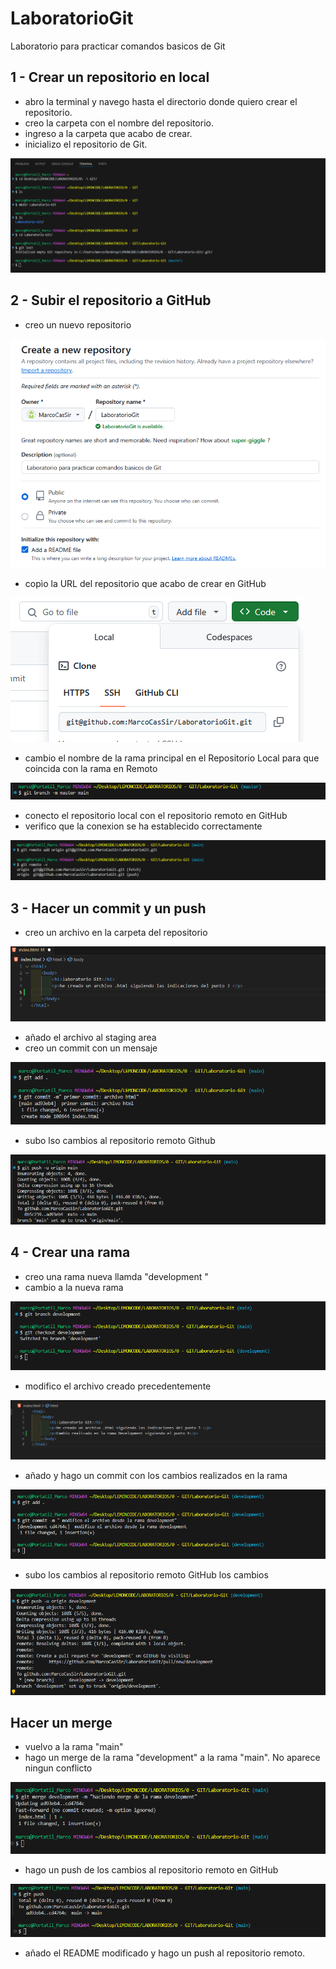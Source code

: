 # LaboratorioGit

Laboratorio para practicar comandos basicos de Git

## 1 - Crear un repositorio en local

- abro la terminal y navego hasta el directorio donde quiero crear el repositorio.
- creo la carpeta con el nombre del repositorio.
- ingreso a la carpeta que acabo de crear.
- inicializo el repositorio de Git.

![imagen 1](./content/imagen%201.png)

## 2 - Subir el repositorio a GitHub

- creo un nuevo repositorio

![imagne 2](./content/Imagen%202.png)

- copìo la URL del repositorio que acabo de crear en GitHub

![imagen 3](./content/Imagen%203.png)

- cambio el nombre de la rama principal en el Repositorio Local para que coincida con la rama en Remoto

![imagen 4](./content/Imagen%204.png)

- conecto el repositorio local con el repositorio remoto en GitHub
- verifico que la conexion se ha establecido correctamente

![imagen 5](./content/Imagen%205.png)

## 3 - Hacer un commit y un push

- creo un archivo en la carpeta del repositorio

![imagen 6](./content/Imagen%206.png)

- añado el archivo al staging area
- creo un commit con un mensaje

![imagen 7](./content/Imagen%207.png)

- subo lso cambios al repositorio remoto Github

![imagen 8](./content/Imagen%208.png)

## 4 - Crear una rama

- creo una rama nueva llamda "development "
- cambio a la nueva rama

![imagen 9](./content/Imagen%209.png)

- modifico el archivo creado precedentemente

![imagen 10](./content/Imagen%2010.png)

- añado y hago un commit con los cambios realizados en la rama

![imagen 11](./content/Imagen%2011.png)

- subo los cambios al repositorio remoto GitHub los cambios

![imagen 12](./content/Imagen%2012.png)

## Hacer un merge

- vuelvo a la rama "main"
- hago un merge de la rama "development" a la rama "main". No aparece ningun conflicto

![imagen 13](./content/Imagen%2013.png)

- hago un push de los cambios al repositorio remoto en GitHub

![imagen 14](./content/Imagen%2014.png)

- añado el README modificado y hago un push al repositorio remoto.
